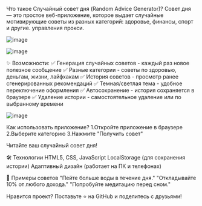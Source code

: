 Что такое Случайный совет дня (Random Advice Generator)?
Совет дня — это простое веб-приложение, которое выдает случайные мотивирующие советы из разных категорий: здоровье, финансы, спорт и другие.
 управления прокси.
 
![image](https://github.com/user-attachments/assets/53f54f32-3abc-42c6-bda7-2cae52345d77)

![image](https://github.com/user-attachments/assets/6b231918-1749-4c8f-8bba-eecb3767b753)


✨ Возможности:
✅ Генерация случайных советов - каждый раз новое полезное сообщение
✅ Разные категории - советы по здоровью, деньгам, жизни, лайфхакам
✅ История советов - просмотр ранее сгенерированных рекомендаций
✅ Темная/светлая тема - удобное переключение оформления
✅ Автосохранение - история сохраняется в браузере
✅ Удаление истории - самостоятельное удаление или по выбранному времени

![image](https://github.com/user-attachments/assets/85994d95-c93b-4c08-afba-aad8ee59231f)


Как использовать приложение?
1.Откройте приложение в браузере
2.Выберите категорию 
3.Нажмите "Получить совет"

Читайте ваш случайный совет дня!

🛠 Технологии
HTML5, CSS, JavaScript
LocalStorage (для сохранения истории)
Адаптивный дизайн (работает на ПК и телефонах)

📜 Примеры советов
"Пейте больше воды в течение дня."
"Откладывайте 10% от любого дохода."
"Попробуйте медитацию перед сном."

Нравится проект?
Поставьте ⭐ на GitHub и поделитесь с друзьями!


